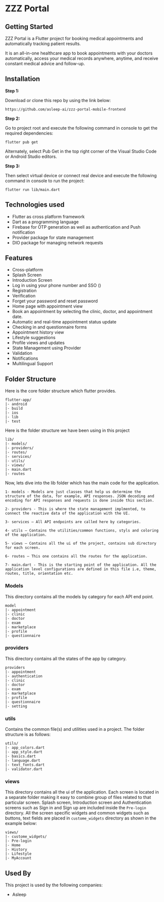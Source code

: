 # ZZZ Portal

## Getting Started

ZZZ Portal is a Flutter project for booking medical appointments and automatically tracking patient results.

It is an all-in-one healthcare app to book appointments with your doctors automatically, access your medical records anywhere, anytime, and receive constant medical advice and follow-up.


## Installation

**Step 1:**

Download or clone this repo by using the link below:

```
https://github.com/asleep-ai/zzz-portal-mobile-frontend
```

**Step 2:**

Go to project root and execute the following command in console to get the required dependencies:

```
flutter pub get 
```

Alternately, select Pub Get in the top right corner of the Visual Studio Code or Android Studio editors.

**Step 3:**

Then select virtual device or connect real device and execute the following command in console to run the project:

```
flutter run lib/main.dart
```
## Technologies used
* Flutter as cross platform framework
* Dart as a programming language
* Firebase for OTP generation as well as authentication and Push notification
* Provider package for state management
* DIO package for managing network requests
 
## Features
* Cross-platform
* Splash Screen
* Introduction Screen
* Log in using your phone number and SSO ()
* Registration
* Verification
* Forget your password and reset password
* Home page with appointment view
* Book an appointment by selecting the clinic, doctor, and appointment date.
* Automatic and real-time appointment status update
* Checking in and questionnaire forms
* Appointment history view
* Lifestyle suggestions
* Profile views and updates
* State Management using Provider
* Validation
* Notifications
* Multilingual Support

## Folder Structure

Here is the core folder structure which flutter provides.

```
flutter-app/
|- android
|- build
|- ios
|- lib
|- test
```

Here is the folder structure we have been using in this project

```
lib/
|- models/
|- providers/
|- routes/
|- services/
|- utils/
|- views/
|- main.dart
|- routes
```

Now, lets dive into the lib folder which has the main code for the application.

```
1- models - Models are just classes that help us determine the structure of the data, for example, API responses. JSON decoding and encoding for API responses and requests is done inside this section.

2- providers - This is where the state management implmented, to connect the reactive data of the application with the UI.

3- services — All API endpoints are called here by categories.

4- utils — Contains the utilities/common functions, styls and coloring of the application.

5- views — Contains all the ui of the project, contains sub directory for each screen.

6- routes — This one contains all the routes for the application.

7- main.dart - This is the starting point of the application. All the application level configurations are defined in this file i.e, theme, routes, title, orientation etc.
```

### Models

This directory contains all the models by category for each API end point.

```
model
|- appointment
|- clinic
|- doctor
|- exam
|- marketplace
|- profile
|- questionnaire
```

### providers

This directory contains all the states of the app by category.

```
providers
|- appointment
|- authentication
|- clinic
|- doctor
|- exam
|- marketplace
|- profile
|- questionnaire
|- setting

```

### utils

Contains the common file(s) and utilities used in a project. The folder structure is as follows: 

```
utils/
|- app_colors.dart
|- app_style.dart
|- basics.dart
|- language.dart
|- text_fonts.dart
|- validator.dart
```

### views

This directory contains all the ui of the application. Each screen is located in a separate folder making it easy to combine group of files related to that particular screen. Splash screen, Introduction screen and Authentication screens such as Sign in and Sign up are included inside the `Pre-login` directory. All the screen specific widgets and common widgets such as buttons, text fields are placed in `custome_widgets` directory as shown in the example below:

```
views/
|- custome_widgets/
|- Pre-login
|- Home
|- History
|- Lifestyle
|- MyAccount
```

## Used By

This project is used by the following companies:

- Asleep

